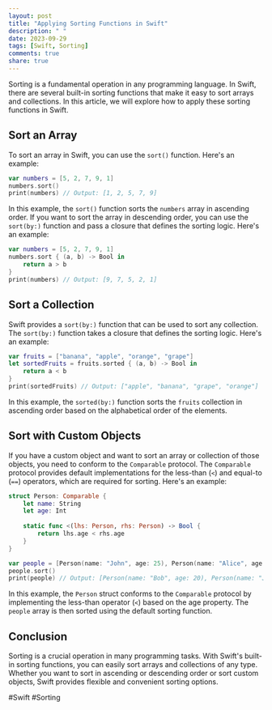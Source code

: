 ```yaml
---
layout: post
title: "Applying Sorting Functions in Swift"
description: " "
date: 2023-09-29
tags: [Swift, Sorting]
comments: true
share: true
---
```


Sorting is a fundamental operation in any programming language. In Swift, there are several built-in sorting functions that make it easy to sort arrays and collections. In this article, we will explore how to apply these sorting functions in Swift.

## Sort an Array

To sort an array in Swift, you can use the `sort()` function. Here's an example:

```swift
var numbers = [5, 2, 7, 9, 1]
numbers.sort()
print(numbers) // Output: [1, 2, 5, 7, 9]
```

In this example, the `sort()` function sorts the `numbers` array in ascending order. If you want to sort the array in descending order, you can use the `sort(by:)` function and pass a closure that defines the sorting logic. Here's an example:

```swift
var numbers = [5, 2, 7, 9, 1]
numbers.sort { (a, b) -> Bool in
    return a > b
}
print(numbers) // Output: [9, 7, 5, 2, 1]
```

## Sort a Collection

Swift provides a `sort(by:)` function that can be used to sort any collection. The `sort(by:)` function takes a closure that defines the sorting logic. Here's an example:

```swift
var fruits = ["banana", "apple", "orange", "grape"]
let sortedFruits = fruits.sorted { (a, b) -> Bool in
    return a < b
}
print(sortedFruits) // Output: ["apple", "banana", "grape", "orange"]
```

In this example, the `sorted(by:)` function sorts the `fruits` collection in ascending order based on the alphabetical order of the elements.

## Sort with Custom Objects

If you have a custom object and want to sort an array or collection of those objects, you need to conform to the `Comparable` protocol. The `Comparable` protocol provides default implementations for the less-than (`<`) and equal-to (`==`) operators, which are required for sorting. Here's an example:

```swift
struct Person: Comparable {
    let name: String
    let age: Int
    
    static func <(lhs: Person, rhs: Person) -> Bool {
        return lhs.age < rhs.age
    }
}

var people = [Person(name: "John", age: 25), Person(name: "Alice", age: 30), Person(name: "Bob", age: 20)]
people.sort()
print(people) // Output: [Person(name: "Bob", age: 20), Person(name: "John", age: 25), Person(name: "Alice", age: 30)]
```

In this example, the `Person` struct conforms to the `Comparable` protocol by implementing the less-than operator (`<`) based on the age property. The `people` array is then sorted using the default sorting function.

## Conclusion

Sorting is a crucial operation in many programming tasks. With Swift's built-in sorting functions, you can easily sort arrays and collections of any type. Whether you want to sort in ascending or descending order or sort custom objects, Swift provides flexible and convenient sorting options.

#Swift #Sorting
